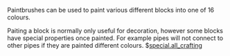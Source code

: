 Paintbrushes can be used to paint various different blocks into one of 16 colours.

Paiting a block is normally only useful for decoration, however some blocks have special properties once painted.
For example pipes will not connect to other pipes if they are painted different colours.
$[special.all_crafting](buildcraftcore:paintbrush)
